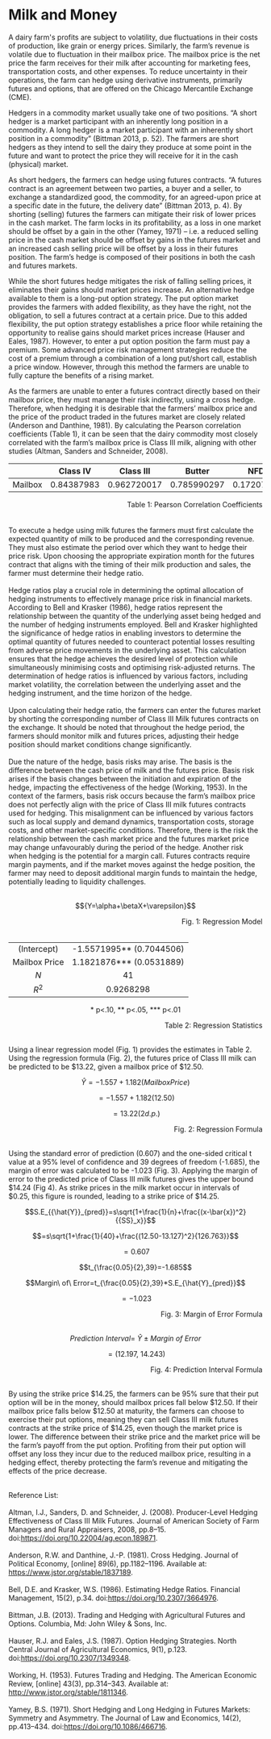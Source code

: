 # Milk and Money

A dairy farm's profits are subject to volatility, due fluctuations in their costs of production, like grain or energy prices. Similarly, the farm’s revenue is volatile due to fluctuation in their mailbox price. The mailbox price is the net price the farm receives for their milk after accounting for marketing fees, transportation costs, and other expenses. To reduce uncertainty in their operations, the farm can hedge using derivative instruments, primarily futures and options, that are offered on the Chicago Mercantile Exchange (CME).

Hedgers in a commodity market usually take one of two positions. “A short hedger is a market participant with an inherently long position in a commodity. A long hedger is a market participant with an inherently short position in a commodity” (Bittman 2013, p. 52). The farmers are short hedgers as they intend to sell the dairy they produce at some point in the future and want to protect the price they will receive for it in the cash (physical) market. 

As short hedgers, the farmers can hedge using futures contracts. “A futures contract is an agreement between two parties, a buyer and a seller, to exchange a standardized good, the commodity, for an agreed-upon price at a specific date in the future, the delivery date” (Bittman 2013, p. 4). By shorting (selling) futures the farmers can mitigate their risk of lower prices in the cash market. The farm locks in its profitability, as a loss in one market should be offset by a gain in the other (Yamey, 1971) – i.e. a reduced selling price in the cash market should be offset by gains in the futures market and an increased cash selling price will be offset by a loss in their futures position. The farm’s hedge is composed of their positions in both the cash and futures markets. 

While the short futures hedge mitigates the risk of falling selling prices, it eliminates their gains should market prices increase. An alternative hedge available to them is a long-put option strategy. The put option market provides the farmers with added flexibility, as they have the right, not the obligation, to sell a futures contract at a certain price. Due to this added flexibility, the put option strategy establishes a price floor while retaining the opportunity to realise gains should market prices increase (Hauser and Eales, 1987). However, to enter a put option position the farm must pay a premium. Some advanced price risk management strategies reduce the cost of a premium through a combination of a long put/short call, establish a price window. However, through this method the farmers are unable to fully capture the benefits of a rising market. 

As the farmers are unable to enter a futures contract directly based on their mailbox price, they must manage their risk indirectly, using a cross hedge. Therefore, when hedging it is desirable that the farmers’ mailbox price and the price of the product traded in the futures market are closely related (Anderson and Danthine, 1981). By calculating the Pearson correlation coefficients (Table 1), it can be seen that the dairy commodity most closely correlated with the farm’s mailbox price is Class III milk, aligning with other studies (Altman, Sanders and Schneider, 2008). 

<div align="center">
  
||Class IV	|Class III|	Butter	|NFDM|
|:---:|:---:|:---:|:---:|:---:|
|Mailbox	|0.84387983	|0.962720017	|0.785990297	|0.172078104|
</div>

<div align="right">
Table 1: Pearson Correlation Coefficients
</div>
<br>
<br>
To execute a hedge using milk futures the farmers must first calculate the expected quantity of milk to be produced and the corresponding revenue. They must also estimate the period over which they want to hedge their price risk. Upon choosing the appropriate expiration month for the futures contract that aligns with the timing of their milk production and sales, the farmer must determine their hedge ratio. 

<br>
<br>
Hedge ratios play a crucial role in determining the optimal allocation of hedging instruments to effectively manage price risk in financial markets. According to Bell and Krasker (1986), hedge ratios represent the relationship between the quantity of the underlying asset being hedged and the number of hedging instruments employed. Bell and Krasker highlighted the significance of hedge ratios in enabling investors to determine the optimal quantity of futures needed to counteract potential losses resulting from adverse price movements in the underlying asset. This calculation ensures that the hedge achieves the desired level of protection while simultaneously minimising costs and optimising risk-adjusted returns. The determination of hedge ratios is influenced by various factors, including market volatility, the correlation between the underlying asset and the hedging instrument, and the time horizon of the hedge.

<br>
<br>
Upon calculating their hedge ratio, the farmers can enter the futures market by shorting the corresponding number of Class III Milk futures contracts on the exchange. It should be noted that throughout the hedge period, the farmers should monitor milk and futures prices, adjusting their hedge position should market conditions change significantly. 

<br>
<br>
Due the nature of the hedge, basis risks may arise. The basis is the difference between the cash price of milk and the futures price. Basis risk arises if the basis changes between the initiation and expiration of the hedge, impacting the effectiveness of the hedge (Working, 1953). In the context of the farmers, basis risk occurs because the farm’s mailbox price does not perfectly align with the price of Class III milk futures contracts used for hedging. This misalignment can be influenced by various factors such as local supply and demand dynamics, transportation costs, storage costs, and other market-specific conditions. Therefore, there is the risk the relationship between the cash market price and the futures market price may change unfavourably during the period of the hedge. Another risk when hedging is the potential for a margin call. Futures contracts require margin payments, and if the market moves against the hedge position, the farmer may need to deposit additional margin funds to maintain the hedge, potentially leading to liquidity challenges.
<br>
<br>


$${Y=\alpha+\betaΧ+\varepsilon}$$
<div align="right">
Fig. 1: Regression Model
</div>
<br>
<div align="center">

|||
|:---:|:---:|
|(Intercept)|-1.5571995** (0.7044506)|
|Mailbox Price|	1.1821876*** (0.0531889)|
|$`{N}`$|	41|
|$`{R^{2}}`$|	0.9268298|
\* p<.10, ** p<.05, *** p<.01
</div>
<div align="right">
Table 2: Regression Statistics 
</div>
<br>

Using a linear regression model (Fig. 1) provides the estimates in Table 2. Using the regression formula (Fig. 2), the futures price of Class III milk can be predicted to be $13.22, given a mailbox price of $12.50. 

$${\hat{Y}=-1.557+1.182(Mailbox Price)}$$

$${=-1.557+1.182(12.50)}$$

$${=13.22(2 d.p.)}$$

<div align="right">
Fig. 2: Regression Formula
</div>
<br>

Using the standard error of prediction (0.607) and the one-sided critical t value at a 95% level of confidence and 39 degrees of freedom (-1.685), the margin of error was calculated to be -1.023 (Fig. 3). Applying the margin of error to the predicted price of Class III milk futures gives the upper bound $14.24 (Fig 4). As strike prices in the milk market occur in intervals of $0.25, this figure is rounded, leading to a strike price of $14.25.


$$S.E_{{\hat{Y}}_{pred}}=s\sqrt{1+\frac{1}{n}+\frac{(x-\bar{x})^2}{{SS}_x}}$$

$$=s\sqrt{1+\frac{1}{40}+\frac{(12.50-13.127)^2}{126.763}}$$

$$=0.607$$
 
$$t_{\frac{0.05}{2},39}=-1.685$$

$$Margin\ of\ Error=t_{\frac{0.05}{2},39}*S.E_{\hat{Y}_{pred}}$$

$$=-1.023$$


<div align="right">
Fig. 3: Margin of Error Formula
</div>
<br>


$$Prediction\ Interval=\ \hat{Y}\pm Margin\ of\ Error$$


$$=(12.197,\ 14.243)$$


<div align="right">
Fig. 4: Prediction Interval Formula
</div>
<br>
  
By using the strike price $14.25, the farmers can be 95% sure that their put option will be in the money, should mailbox prices fall below $12.50. If their mailbox price falls below $12.50 at maturity, the farmers can choose to exercise their put options, meaning they can sell Class III milk futures contracts at the strike price of $14.25, even though the market price is lower. The difference between their strike price and the market price will be the farm’s payoff from the put option. Profiting from their put option will offset any loss they incur due to the reduced mailbox price, resulting in a hedging effect, thereby protecting the farm’s revenue and mitigating the effects of the price decrease. 
<br>
<br>

Reference List: 
<br>
<br>
Altman, I.J., Sanders, D. and Schneider, J. (2008). Producer-Level Hedging Effectiveness of Class III Milk Futures. Journal of American Society of Farm Managers and Rural Appraisers, 2008, pp.8–15. doi:https://doi.org/10.22004/ag.econ.189871. 
<br>
<br>
Anderson, R.W. and Danthine, J.-P. (1981). Cross Hedging. Journal of Political Economy, [online] 89(6), pp.1182–1196. Available at: https://www.jstor.org/stable/1837189. 
<br>
<br>
Bell, D.E. and Krasker, W.S. (1986). Estimating Hedge Ratios. Financial Management, 15(2), p.34. doi:https://doi.org/10.2307/3664976.
<br>
<br>
Bittman, J.B. (2013). Trading and Hedging with Agricultural Futures and Options. Columbia, Md: John Wiley & Sons, Inc. 
<br>
<br>
Hauser, R.J. and Eales, J.S. (1987). Option Hedging Strategies. North Central Journal of Agricultural Economics, 9(1), p.123. doi:https://doi.org/10.2307/1349348. 
<br>
<br>
Working, H. (1953). Futures Trading and Hedging. The American Economic Review, [online] 43(3), pp.314–343. Available at: http://www.jstor.org/stable/1811346. 
<br>
<br>
Yamey, B.S. (1971). Short Hedging and Long Hedging in Futures Markets: Symmetry and Asymmetry. The Journal of Law and Economics, 14(2), pp.413–434. doi:https://doi.org/10.1086/466716.

